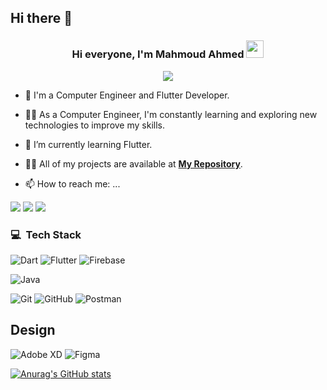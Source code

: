 ## Hi there 👋
<h3 align="center">
  Hi everyone, I'm Mahmoud Ahmed
  <img src="https://media.giphy.com/media/hvRJCLFzcasrR4ia7z/giphy.gif" width="28">
</h3>
 
<p align="center">
  <a href="https://github.com/DenverCoder1/readme-typing-svg"><img src="https://readme-typing-svg.herokuapp.com/?lines=Flutter%20Developer;Always%20learning%20new%20things&font=Fira%20Code&center=true&width=440&height=45&color=f75c7e&vCenter=true&size=22"></a>
</p> 

- 🏢 I'm a Computer Engineer and Flutter Developer.

- 👨‍💻 As a Computer Engineer, I'm constantly learning and exploring new technologies to improve my skills.

- 🌱 I’m currently learning Flutter.

- 👨‍💻 All of my projects are available at **[My Repository](https://github.com/MAHMOUDAHMED175?tab=repositories)**.

- 📫 How to reach me: ...

<a href="https://www.linkedin.com/in/mahmoud-ahmed-2101a4225/" target="_blank"><img src="https://img.shields.io/badge/linkedin-%230077B5.svg?style=for-the-badge&logo=linkedin&logoColor=white"/></a>
<a href="eng.mahmoudahmed176@gmail.com" target="_blank"><img src="https://img.shields.io/badge/Gmail-D14836?style=for-the-badge&logo=gmail&logoColor=white"/></a>
<a href="https://drive.google.com/file/d/17g_W6sBrDMN-MkP4ocRbDoDQolHC9qlq/view?usp=drive_link" target="_blank"><img src="https://img.shields.io/badge/My%20resume-EC1C24.svg?style=for-the-badge&logo=Adobe%20Acrobat%20Reader&logoColor=white"/></a>

### 💻 &nbsp;Tech Stack <!-- 🛠 -->


![Dart](https://img.shields.io/badge/dart-%230175C2.svg?style=for-the-badge&logo=dart&logoColor=white)
![Flutter](https://img.shields.io/badge/Flutter-%2302569B.svg?style=for-the-badge&logo=Flutter&logoColor=white)
![Firebase](https://img.shields.io/badge/firebase-%23039BE5.svg?style=for-the-badge&logo=firebase)

![Java](https://img.shields.io/badge/Java-ED8B00?style=for-the-badge&logo=openjdk&logoColor=white)

![Git](https://img.shields.io/badge/git-%23F05033.svg?style=for-the-badge&logo=git&logoColor=white)
![GitHub](https://img.shields.io/badge/github-%23121011.svg?style=for-the-badge&logo=github&logoColor=white)
![Postman](https://img.shields.io/badge/Postman-FF6C37?style=for-the-badge&logo=postman&logoColor=white)

## Design
![Adobe XD](https://img.shields.io/badge/Adobe%20XD-470137?style=for-the-badge&logo=Adobe%20XD&logoColor=#FF61F6)
![Figma](https://img.shields.io/badge/figma-%23F24E1E.svg?style=for-the-badge&logo=figma&logoColor=white)


[![Anurag's GitHub stats](https://github-readme-stats-chi-opal-83.vercel.app/api?username=MAHMOUDAHMED175&show=reviews&count_private=true&hide=commits,issues,contribs)](https://github.com/anuraghazra/github-readme-stats)
